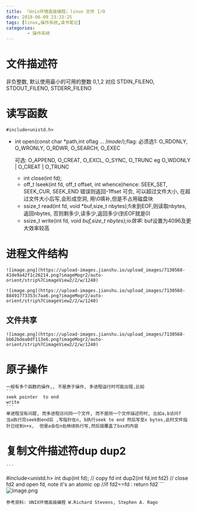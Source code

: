 ```yaml
---
title: 『Unix环境高级编程』linux 文件 I/O
date: 2018-06-09 23:33:25
tags: [linux,操作系统,读书笔记]
categories: 
        - 操作系统
---
```


# 文件描述符
非负整数, 默认使用最小的可用的整数
0,1,2  对应 STDIN_FILENO, STDOUT_FILENO, STDERR_FILENO
<!-- more -->

# 读写函数
`#include<unistd.h>`
*  int open(const char *path,int oflag ... /*mode*/);flag: 必须选1: O_RDONLY, O_WRONLY, O_RDWR, O_SEARCH, O_EXEC

    可选: O_APPEND, O_CREAT, O_EXCL, O_SYNC, O_TRUNC	eg   O_WDONLY | O_CREAT | O_TRUNC
    * int close(int fd);
    * off_t  lseek(int fd, off_t offset, int whence)hence:  SEEK_SET, SEEK_CUR, SEEK_END   错误则返回-1ffset 可负, 可以超过文件大小, 在超过文件大小后写,会形成空洞, 用\0填补,但是不占用磁盘块
    *  ssize_t read(int fd, void *buf,size_t nbytes);ﬁ未到EOF,则读取nbytes,返回nbytes, 否则剩多少,读多少,返回多少(到EOF就是0)
    *  ssize_t write(int fd, void *buf,size_t nbytes);*io效率**: buf设置为4096及更大效率较高

# 进程文件结构
    ![image.png](https://upload-images.jianshu.io/upload_images/7130568-41de9a42f1c26214.png?imageMogr2/auto-orient/strip%7CimageView2/2/w/1240)

    ![image.png](https://upload-images.jianshu.io/upload_images/7130568-88491773353c7aa6.png?imageMogr2/auto-orient/strip%7CimageView2/2/w/1240)

## 文件共享
    ![image.png](https://upload-images.jianshu.io/upload_images/7130568-bb62bdea0df113e6.png?imageMogr2/auto-orient/strip%7CimageView2/2/w/1240)
# 原子操作
    一般有多个函数的操作,, 不是原子操作, 多进程运行时可能出错,比如
    ```
    seek pointer  to end
    write
    ```
    单进程没有问题, 而多进程访问同一个文件, 而不是同一个文件描述符时, 比如a,b访问f
    当a执行完seek到end后 ,写指针在n, b执行seek to end 然后写至x bytes,此时文件指针已经到n+x,  但是a会在n处继续执行写,然后就覆盖了bxx的内容

# 复制文件描述符dup   dup2
    ```
#include<unistd.h>
    int dup(int fd); // copy fd
    int dup2(int fd,int fd2)
    // close fd2 and open fd,  note it's  an atomic op
    //if  fd2==fd : return fd2
    ```
    ![image.png](https://upload-images.jianshu.io/upload_images/7130568-5a24c92f20e687e0.png?imageMogr2/auto-orient/strip%7CimageView2/2/w/1240)


    参考资料: UNIX环境高级编程 W.Richard Stevens, Stephen A. Rago
